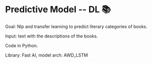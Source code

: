 # Predictive Model -- DL :books:

Goal: Nlp and transfer learning to predict literary categories of books.

Input: text with the descriptions of the books. 

Code in Python.

Library: Fast AI, model arch: AWD_LSTM
